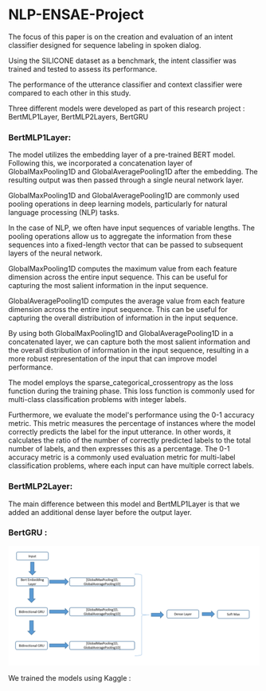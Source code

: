 # NLP-ENSAE-Project


The focus of this paper is on the creation and evaluation of an intent classifier designed for sequence labeling in spoken dialog.

Using the SILICONE dataset as a benchmark, the intent classifier was trained and tested to assess its performance.

The performance of the utterance classifier and context classifier were compared to each other in this study.

Three different models were developed as part of this research project : BertMLP1Layer, BertMLP2Layers, BertGRU

### BertMLP1Layer: 

The model utilizes the embedding layer of a pre-trained BERT model. Following this, we incorporated a concatenation layer of GlobalMaxPooling1D and GlobalAveragePooling1D after the embedding. The resulting output was then passed through a single neural network layer.

GlobalMaxPooling1D and GlobalAveragePooling1D are commonly used pooling operations in deep learning models, particularly for natural language processing (NLP) tasks.

In the case of NLP, we often have input sequences of variable lengths. The pooling operations allow us to aggregate the information from these sequences into a fixed-length vector that can be passed to subsequent layers of the neural network.

GlobalMaxPooling1D computes the maximum value from each feature dimension across the entire input sequence. This can be useful for capturing the most salient information in the input sequence.

GlobalAveragePooling1D computes the average value from each feature dimension across the entire input sequence. This can be useful for capturing the overall distribution of information in the input sequence.

By using both GlobalMaxPooling1D and GlobalAveragePooling1D in a concatenated layer, we can capture both the most salient information and the overall distribution of information in the input sequence, resulting in a more robust representation of the input that can improve model performance.

The model employs the sparse_categorical_crossentropy as the loss function during the training phase. This loss function is commonly used for multi-class classification problems with integer labels.

Furthermore, we evaluate the model's performance using the 0-1 accuracy metric. This metric measures the percentage of instances where the model correctly predicts the label for the input utterance. In other words, it calculates the ratio of the number of correctly predicted labels to the total number of labels, and then expresses this as a percentage. The 0-1 accuracy metric is a commonly used evaluation metric for multi-label classification problems, where each input can have multiple correct labels.

### BertMLP2Layer:

The main difference between this model and BertMLP1Layer is that we added an additional dense layer before the output layer. 

### BertGRU : 

![Screenshot](GRUModel.png)



We trained the models using Kaggle : 


